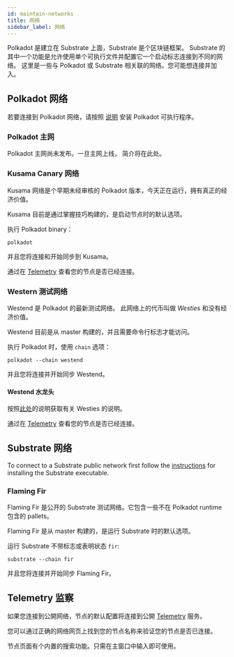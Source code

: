 ```yaml
---
id: maintain-networks
title: 网络
sidebar_label: 网络
---
```


Polkadot 是建立在 Substrate 上面，Substrate 是个区块链框架。 Substrate 的其中一个功能是允许使用单个可执行文件并配置它一个启动标志连接到不同的网络。 这里是一些与 Polkadot 或 Substrate 相关联的网络。您可能想连接并加入。

## Polkadot 网络

若要连接到 Polkadot 网络，请按照 [说明](maintain-sync) 安装 Polkadot 可执行程序。

### Polkadot 主网

Polkadot 主网尚未发布。一旦主网上线， 简介将在此处。

### Kusama Canary 网络

Kusama 网络是个早期未经审核的 Polkadot 版本，今天正在运行，拥有真正的经济价值。

Kusama 目前是通过掌握技巧构建的，是启动节点时的默认选项。

执行 Polkadot binary：

```
polkadot
```

并且您将连接和开始同步到 Kusama。

通过在 [Telemetry](https://telemetry.polkadot.io/#/Kusama%20CC3) 查看您的节点是否已经连接。

### Western 测试网络

Westend 是 Polkadot 的最新测试网络。 此网络上的代币叫做 _Westies_ 和没有经济价值。

Westend 目前是从 master 构建的，并且需要命令行标志才能访问。

执行 Polkadot 时，使用 `chain` 选项：

```
polkadot --chain westend
```

并且您将连接并开始同步 Westend。

#### Westend 水龙头

按照[此处](learn-DOT#getting-westies)的说明获取有关 Westies 的说明。

通过在 [Telemetry](https://telemetry.polkadot.io/#list/Westend) 查看您的节点是否已经连接。

## Substrate 网络

To connect to a Substrate public network first follow the [instructions](https://substrate.dev/docs/en/knowledgebase/getting-started) for installing the Substrate executable.

### Flaming Fir

Flaming Fir 是公开的 Substrate 测试网络。它包含一些不在 Polkadot runtime 包含的 pallets。

Flaming Fir 是从 master 构建的，是运行 Substrate 时的默认选项。

运行 Substrate 不带标志或表明状态 `fir`:

```
substrate --chain fir
```

并且您将连接并开始同步 Flaming Fir。

## Telemetry 监察

如果您连接到公開网络，节点的默认配置将连接到公開 [Telemetry](https://telemetry.polkadot.io/) 服务。

您可以通过正确的网络网页上找到您的节点名称来验证您的节点是否已连接。

节点页面有个内置的搜索功能。只需在主窗口中输入即可使用。
